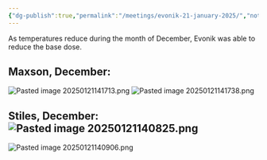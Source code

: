 ```yaml
---
{"dg-publish":true,"permalink":"/meetings/evonik-21-january-2025/","noteIcon":"","created":"2025-07-07T14:23:45.988-05:00"}
---
```


As temperatures reduce during the month of December, Evonik was able to reduce the base dose.

## Maxson, December:
![Pasted image 20250121141713.png](/img/user/Pasted%20image%2020250121141713.png)
![Pasted image 20250121141738.png](/img/user/Pasted%20image%2020250121141738.png)
## Stiles, December: ![Pasted image 20250121140825.png](/img/user/Pasted%20image%2020250121140825.png)
![Pasted image 20250121140906.png](/img/user/Pasted%20image%2020250121140906.png)